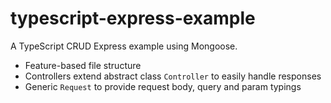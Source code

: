 # typescript-express-example
A TypeScript CRUD Express example using Mongoose.

* Feature-based file structure
* Controllers extend abstract class `Controller` to easily handle responses
* Generic `Request` to provide request body, query and param typings
